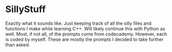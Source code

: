 # SillyStuff
Exactly what it sounds like. Just keeping track of all the silly files and functions I make while learning C++. Will likely continue this with Python as well.
Most, if not all, of the prompts come from codecademy. However, each is coded by myself.
These are mostly the prompts I decided to take further than asked.
